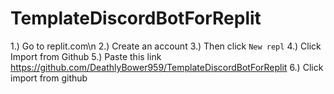 # TemplateDiscordBotForReplit

1.) Go to replit.com\n
2.) Create an account
3.) Then click `New repl`
4.) Click Import from Github
5.) Paste this link <https://github.com/DeathlyBower959/TemplateDiscordBotForReplit>
6.) Click import from github
